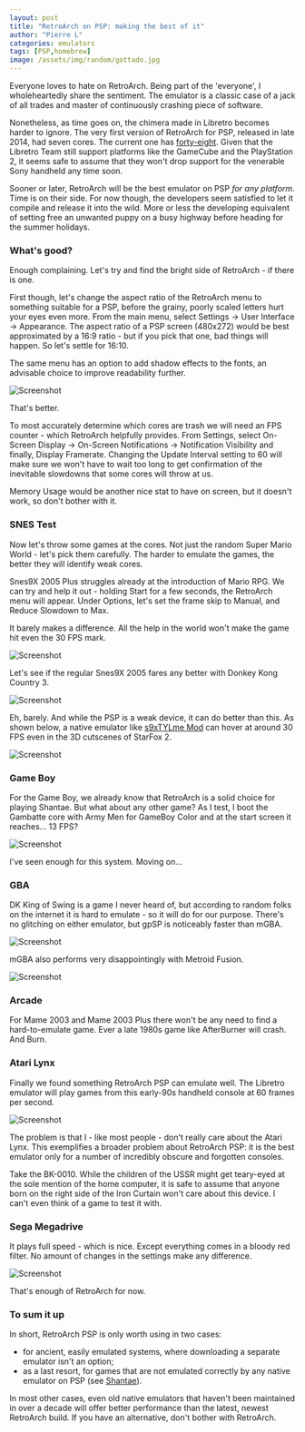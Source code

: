 ```yaml
---
layout: post
title: "RetroArch on PSP: making the best of it"
author: "Pierre L"
categories: emulators
tags: [PSP,homebrew]
image: /assets/img/random/gottado.jpg
---
```


Everyone loves to hate on RetroArch. Being part of the 'everyone', I wholeheartedly share the sentiment. The emulator is a classic case of a jack of all trades and master of continuously crashing piece of software. 

Nonetheless, as time goes on, the chimera made in Libretro becomes harder to ignore. The very first version of RetroArch for PSP, released in late 2014, had seven cores. The current one has [forty-eight](https://buildbot.libretro.com/nightly/playstation/psp/latest/). Given that the Libretro Team still support platforms like the GameCube and the PlayStation 2, it seems safe to assume that they won't drop support for the venerable Sony handheld any time soon.

Sooner or later, RetroArch will be the best emulator on PSP *for any platform*. Time is on their side. For now though, the developers seem satisfied to let it compile and release it into the wild. More or less the developing equivalent of setting free an unwanted puppy on a busy highway before heading for the summer holidays. 

### What's good?

Enough complaining. Let's try and find the bright side of RetroArch - if there is one. 

First though, let's change the aspect ratio of the RetroArch menu to something suitable for a PSP, before the grainy, poorly scaled letters hurt your eyes even more. From the main menu, select Settings -> User Interface -> Appearance. The aspect ratio of a PSP screen (480x272) would be best approximated by a 16:9 ratio - but if you pick that one, bad things will happen. So let's settle for 16:10. 

The same menu has an option to add shadow effects to the fonts, an advisable choice to improve readability further.

![Screenshot](https://github.com/PSP-Archive/PSP-Archive.github.io/raw/gh-pages/assets/img/snaps/RetroArch-16-10.jpg)

That's better. 

To most accurately determine which cores are trash we will need an FPS counter - which RetroArch helpfully provides. From Settings, select On-Screen Display -> On-Screen Notifications -> Notification Visibility and finally, Display Framerate. Changing the Update Interval setting to 60 will make sure we won't have to wait too long to get confirmation of the inevitable slowdowns that some cores will throw at us.

Memory Usage would be another nice stat to have on screen, but it doesn't work, so don't bother with it. 

### SNES Test

Now let's throw some games at the cores. Not just the random Super Mario World - let's pick them carefully. The harder to emulate the games, the better they will identify weak cores.

Snes9X 2005 Plus struggles already at the introduction of Mario RPG. We can try and help it out - holding Start for a few seconds, the RetroArch menu will appear. Under Options, let's set the frame skip to Manual, and Reduce Slowdown to Max.

It barely makes a difference. All the help in the world won't make the game hit even the 30 FPS mark. 

![Screenshot](https://github.com/PSP-Archive/PSP-Archive.github.io/raw/gh-pages/assets/img/snaps/RetroArch-SNES-1.png)

Let's see if the regular Snes9X 2005 fares any better with Donkey Kong Country 3.

![Screenshot](https://github.com/PSP-Archive/PSP-Archive.github.io/raw/gh-pages/assets/img/snaps/RetroArch-SNES-2.png)

Eh, barely. And while the PSP is a weak device, it can do better than this. As shown below, a native emulator like [s9xTYLme Mod](https://archive.org/details/s9xTYLme_mod.7z) can hover at around 30 FPS even in the 3D cutscenes of StarFox 2.

![Screenshot](https://github.com/PSP-Archive/PSP-Archive.github.io/raw/gh-pages/assets/img/snaps/s9xTYLme-Mod.png)

### Game Boy

For the Game Boy, we already know that RetroArch is a solid choice for playing Shantae. But what about any other game? As I test, I boot the Gambatte core with Army Men for GameBoy Color and at the start screen it reaches... 13 FPS?

![Screenshot](https://github.com/PSP-Archive/PSP-Archive.github.io/raw/gh-pages/assets/img/snaps/RetroArch-Gameboy.png)

I've seen enough for this system. Moving on... 

### GBA

DK King of Swing is a game I never heard of, but according to random folks on the internet it is hard to emulate - so it will do for our purpose. There's no glitching on either emulator, but gpSP is noticeably faster than mGBA. 

![Screenshot](https://github.com/PSP-Archive/PSP-Archive.github.io/raw/gh-pages/assets/img/snaps/RetroArch-GBA-1.png)

mGBA also performs very disappointingly with Metroid Fusion. 

![Screenshot](https://github.com/PSP-Archive/PSP-Archive.github.io/raw/gh-pages/assets/img/snaps/RetroArch-GBA-2.png)

### Arcade

For Mame 2003 and Mame 2003 Plus there won't be any need to find a hard-to-emulate game. Ever a late 1980s game like AfterBurner will crash. And Burn.

### Atari Lynx

Finally we found something RetroArch PSP can emulate well. The Libretro emulator will play games from this early-90s handheld console at 60 frames per second.

![Screenshot](https://github.com/PSP-Archive/PSP-Archive.github.io/raw/gh-pages/assets/img/snaps/RetroArch-16-10.jpg)

The problem is that I - like most people - don't really care about the Atari Lynx. This exemplifies a broader problem about RetroArch PSP: it is the best emulator only for a number of incredibly obscure and forgotten consoles. 

Take the BK-0010. While the children of the USSR might get teary-eyed at the sole mention of the home computer, it is safe to assume that anyone born on the right side of the Iron Curtain won't care about this device. I can't even think of a game to test it with.

### Sega Megadrive

It plays full speed - which is nice. Except everything comes in a bloody red filter. No amount of changes in the settings make any difference.

![Screenshot](https://github.com/PSP-Archive/PSP-Archive.github.io/raw/gh-pages/assets/img/snaps/RetroArch-Megadrive.png)

That's enough of RetroArch for now. 

### To sum it up

In short, RetroArch PSP is only worth using in two cases:

- for ancient, easily emulated systems, where downloading a separate emulator isn't an option;
- as a last resort, for games that are not emulated correctly by any native emulator on PSP (see [Shantae](https://psp-archive.github.io/emulators/gameboy-emulation.html)). 

In most other cases, even old native emulators that haven't been maintained in over a decade will offer better performance than the latest, newest RetroArch build. If you have an alternative, don't bother with RetroArch.
